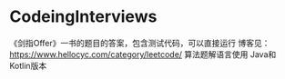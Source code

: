 # CodeingInterviews
《剑指Offer》一书的题目的答案，包含测试代码，可以直接运行
博客见：https://www.hellocyc.com/category/leetcode/
算法题解语言使用 Java和Kotlin版本
